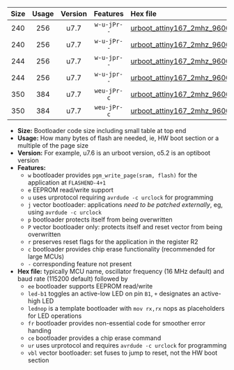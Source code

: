 |Size|Usage|Version|Features|Hex file|
|:-:|:-:|:-:|:-:|:--|
|240|256|u7.7|`w-u-jPr--`|[urboot_attiny167_2mhz_9600bps_led+b1_ur_vbl.hex](https://raw.githubusercontent.com/stefanrueger/urboot.hex/main/mcus/attiny167/fcpu_2mhz/9600_bps/urboot_attiny167_2mhz_9600bps_led+b1_ur_vbl.hex)|
|240|256|u7.7|`w-u-jPr--`|[urboot_attiny167_2mhz_9600bps_lednop_ur_vbl.hex](https://raw.githubusercontent.com/stefanrueger/urboot.hex/main/mcus/attiny167/fcpu_2mhz/9600_bps/urboot_attiny167_2mhz_9600bps_lednop_ur_vbl.hex)|
|244|256|u7.7|`w-u-jpr--`|[urboot_attiny167_2mhz_9600bps_led+b1_fr_ur_vbl.hex](https://raw.githubusercontent.com/stefanrueger/urboot.hex/main/mcus/attiny167/fcpu_2mhz/9600_bps/urboot_attiny167_2mhz_9600bps_led+b1_fr_ur_vbl.hex)|
|244|256|u7.7|`w-u-jpr--`|[urboot_attiny167_2mhz_9600bps_lednop_fr_ur_vbl.hex](https://raw.githubusercontent.com/stefanrueger/urboot.hex/main/mcus/attiny167/fcpu_2mhz/9600_bps/urboot_attiny167_2mhz_9600bps_lednop_fr_ur_vbl.hex)|
|350|384|u7.7|`weu-jPr-c`|[urboot_attiny167_2mhz_9600bps_ee_led+b1_fr_ce_ur_vbl.hex](https://raw.githubusercontent.com/stefanrueger/urboot.hex/main/mcus/attiny167/fcpu_2mhz/9600_bps/urboot_attiny167_2mhz_9600bps_ee_led+b1_fr_ce_ur_vbl.hex)|
|350|384|u7.7|`weu-jPr-c`|[urboot_attiny167_2mhz_9600bps_ee_lednop_fr_ce_ur_vbl.hex](https://raw.githubusercontent.com/stefanrueger/urboot.hex/main/mcus/attiny167/fcpu_2mhz/9600_bps/urboot_attiny167_2mhz_9600bps_ee_lednop_fr_ce_ur_vbl.hex)|

- **Size:** Bootloader code size including small table at top end
- **Usage:** How many bytes of flash are needed, ie, HW boot section or a multiple of the page size
- **Version:** For example, u7.6 is an urboot version, o5.2 is an optiboot version
- **Features:**
  + `w` bootloader provides `pgm_write_page(sram, flash)` for the application at `FLASHEND-4+1`
  + `e` EEPROM read/write support
  + `u` uses urprotocol requiring `avrdude -c urclock` for programming
  + `j` vector bootloader: applications *need to be patched externally*, eg, using `avrdude -c urclock`
  + `p` bootloader protects itself from being overwritten
  + `P` vector bootloader only: protects itself and reset vector from being overwritten
  + `r` preserves reset flags for the application in the register R2
  + `c` bootloader provides chip erase functionality (recommended for large MCUs)
  + `-` corresponding feature not present
- **Hex file:** typically MCU name, oscillator frequency (16 MHz default) and baud rate (115200 default) followed by
  + `ee` bootloader supports EEPROM read/write
  + `led-b1` toggles an active-low LED on pin `B1`, `+` designates an active-high LED
  + `lednop` is a template bootloader with `mov rx,rx` nops as placeholders for LED operations
  + `fr` bootloader provides non-essential code for smoother error handing
  + `ce` bootloader provides a chip erase command
  + `ur` uses urprotocol and requires `avrdude -c urclock` for programming
  + `vbl` vector bootloader: set fuses to jump to reset, not the HW boot section
